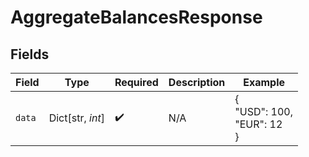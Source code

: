 # AggregateBalancesResponse


## Fields

| Field                     | Type                      | Required                  | Description               | Example                   |
| ------------------------- | ------------------------- | ------------------------- | ------------------------- | ------------------------- |
| `data`                    | Dict[str, *int*]          | :heavy_check_mark:        | N/A                       | {<br/>"USD": 100,<br/>"EUR": 12<br/>} |